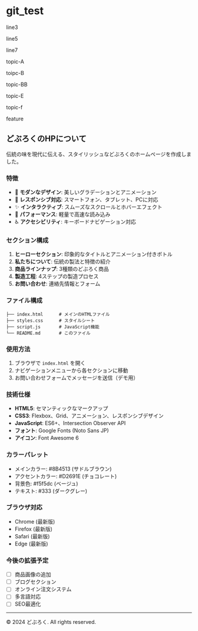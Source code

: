 # git_test

line3

line5

line7

topic-A

toipc-B

topic-BB

topic-E

topic-f

feature 
## どぶろくのHPについて

伝統の味を現代に伝える、スタイリッシュなどぶろくのホームページを作成しました。

### 特徴

- 🎨 **モダンなデザイン**: 美しいグラデーションとアニメーション
- 📱 **レスポンシブ対応**: スマートフォン、タブレット、PCに対応
- ✨ **インタラクティブ**: スムーズなスクロールとホバーエフェクト
- 🚀 **パフォーマンス**: 軽量で高速な読み込み
- ♿ **アクセシビリティ**: キーボードナビゲーション対応

### セクション構成

1. **ヒーローセクション**: 印象的なタイトルとアニメーション付きボトル
2. **私たちについて**: 伝統の製法と特徴の紹介
3. **商品ラインナップ**: 3種類のどぶろく商品
4. **製造工程**: 4ステップの製造プロセス
5. **お問い合わせ**: 連絡先情報とフォーム

### ファイル構成

```
├── index.html      # メインのHTMLファイル
├── styles.css      # スタイルシート
├── script.js       # JavaScript機能
└── README.md       # このファイル
```

### 使用方法

1. ブラウザで `index.html` を開く
2. ナビゲーションメニューから各セクションに移動
3. お問い合わせフォームでメッセージを送信（デモ用）

### 技術仕様

- **HTML5**: セマンティックなマークアップ
- **CSS3**: Flexbox、Grid、アニメーション、レスポンシブデザイン
- **JavaScript**: ES6+、Intersection Observer API
- **フォント**: Google Fonts (Noto Sans JP)
- **アイコン**: Font Awesome 6

### カラーパレット

- メインカラー: #8B4513 (サドルブラウン)
- アクセントカラー: #D2691E (チョコレート)
- 背景色: #f5f5dc (ベージュ)
- テキスト: #333 (ダークグレー)

### ブラウザ対応

- Chrome (最新版)
- Firefox (最新版)
- Safari (最新版)
- Edge (最新版)

### 今後の拡張予定

- [ ] 商品画像の追加
- [ ] ブログセクション
- [ ] オンライン注文システム
- [ ] 多言語対応
- [ ] SEO最適化

---

© 2024 どぶろく. All rights reserved.

